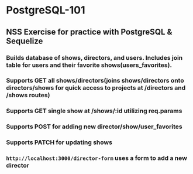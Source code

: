 # PostgreSQL-101

## NSS Exercise for practice with PostgreSQL & Sequelize

### Builds database of shows, directors, and users. Includes join table for users and their favorite shows(users_favorites).
### Supports GET all shows/directors(joins shows/directors onto directors/shows for quick access to projects at /directors and /shows routes)

### Supports GET single show at /shows/:id utilizing req.params

### Supports POST for adding new director/show/user_favorites

### Supports PATCH for updating shows

### ```http://localhost:3000/director-form``` uses a form to add a new director